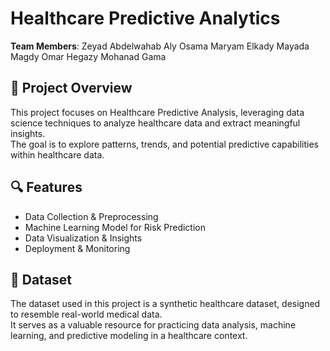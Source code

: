 # Healthcare Predictive Analytics  
**Team Members**:
Zeyad Abdelwahab
Aly Osama
Maryam Elkady
Mayada Magdy
Omar Hegazy
Mohanad Gama

## 📌 Project Overview  
This project focuses on Healthcare Predictive Analysis, leveraging data science techniques to analyze healthcare data and extract meaningful insights.  
The goal is to explore patterns, trends, and potential predictive capabilities within healthcare data.

## 🔍 Features  
- Data Collection & Preprocessing  
- Machine Learning Model for Risk Prediction  
- Data Visualization & Insights  
- Deployment & Monitoring  

## 📂 Dataset  
The dataset used in this project is a synthetic healthcare dataset, designed to resemble real-world medical data.  
It serves as a valuable resource for practicing data analysis, machine learning, and predictive modeling in a healthcare context.
